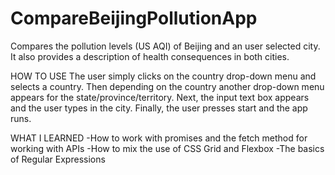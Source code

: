 # CompareBeijingPollutionApp
Compares the pollution levels (US AQI) of Beijing and an user selected city. It also provides a description of health consequences in both cities. 

HOW TO USE
The user simply clicks on the country drop-down menu and selects a country. Then depending on the country another drop-down menu appears for the state/province/territory. Next, the input text box appears and the user types in the city. Finally, the user presses start and the app runs.

WHAT I LEARNED
-How to work with promises and the fetch method for working with APIs
-How to mix the use of CSS Grid and Flexbox 
-The basics of Regular Expressions
